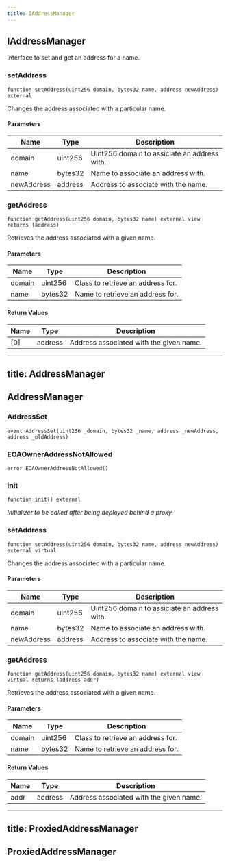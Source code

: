 ```yaml
---
title: IAddressManager
---
```


## IAddressManager

Interface to set and get an address for a name.

### setAddress

```solidity
function setAddress(uint256 domain, bytes32 name, address newAddress) external
```

Changes the address associated with a particular name.

#### Parameters

| Name       | Type    | Description                                  |
| ---------- | ------- | -------------------------------------------- |
| domain     | uint256 | Uint256 domain to assiciate an address with. |
| name       | bytes32 | Name to associate an address with.           |
| newAddress | address | Address to associate with the name.          |

### getAddress

```solidity
function getAddress(uint256 domain, bytes32 name) external view returns (address)
```

Retrieves the address associated with a given name.

#### Parameters

| Name   | Type    | Description                       |
| ------ | ------- | --------------------------------- |
| domain | uint256 | Class to retrieve an address for. |
| name   | bytes32 | Name to retrieve an address for.  |

#### Return Values

| Name | Type    | Description                             |
| ---- | ------- | --------------------------------------- |
| [0]  | address | Address associated with the given name. |

---

## title: AddressManager

## AddressManager

### AddressSet

```solidity
event AddressSet(uint256 _domain, bytes32 _name, address _newAddress, address _oldAddress)
```

### EOAOwnerAddressNotAllowed

```solidity
error EOAOwnerAddressNotAllowed()
```

### init

```solidity
function init() external
```

_Initializer to be called after being deployed behind a proxy._

### setAddress

```solidity
function setAddress(uint256 domain, bytes32 name, address newAddress) external virtual
```

Changes the address associated with a particular name.

#### Parameters

| Name       | Type    | Description                                  |
| ---------- | ------- | -------------------------------------------- |
| domain     | uint256 | Uint256 domain to assiciate an address with. |
| name       | bytes32 | Name to associate an address with.           |
| newAddress | address | Address to associate with the name.          |

### getAddress

```solidity
function getAddress(uint256 domain, bytes32 name) external view virtual returns (address addr)
```

Retrieves the address associated with a given name.

#### Parameters

| Name   | Type    | Description                       |
| ------ | ------- | --------------------------------- |
| domain | uint256 | Class to retrieve an address for. |
| name   | bytes32 | Name to retrieve an address for.  |

#### Return Values

| Name | Type    | Description                             |
| ---- | ------- | --------------------------------------- |
| addr | address | Address associated with the given name. |

---

## title: ProxiedAddressManager

## ProxiedAddressManager
